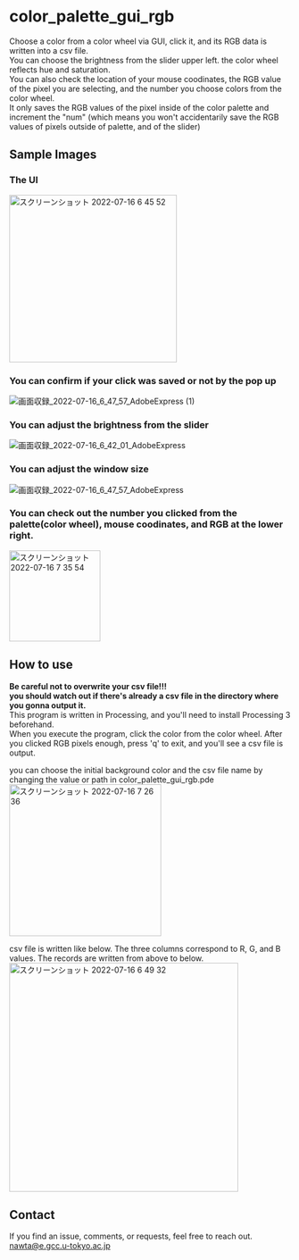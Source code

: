 # color_palette_gui_rgb
Choose a color from a color wheel via GUI, click it, and its RGB data is written into a csv file.  
You can choose the brightness from the slider upper left. the color wheel reflects hue and saturation.  
You can also check the location of your mouse coodinates, the RGB value of the pixel you are selecting, and the number you choose colors from the color wheel.  
It only saves the RGB values of the pixel inside of the color palette and increment the "num" (which means you won't accidentarily save the RGB values of pixels outside of palette, and of the slider)

## Sample Images
### The UI
<img width="300" alt="スクリーンショット 2022-07-16 6 45 52" src="https://user-images.githubusercontent.com/39507181/179316915-a6bf54de-1416-40f5-a31c-58fd6426574c.png">

### You can confirm if your click was saved or not by the pop up 
![画面収録_2022-07-16_6_47_57_AdobeExpress (1)](https://user-images.githubusercontent.com/39507181/179319503-2e5e282c-f88f-41b3-9e90-4298b6b89767.gif)


### You can adjust the brightness from the slider
![画面収録_2022-07-16_6_42_01_AdobeExpress](https://user-images.githubusercontent.com/39507181/179317971-967ab059-d0a8-4331-b991-52b614b86c6c.gif)


### You can adjust the window size
![画面収録_2022-07-16_6_47_57_AdobeExpress](https://user-images.githubusercontent.com/39507181/179318464-da0b26ab-f14a-44eb-b9b1-7da73a009cb0.gif)

### You can check out the number you clicked from the palette(color wheel), mouse coodinates, and RGB at the lower right. 
<img width="163" alt="スクリーンショット 2022-07-16 7 35 54" src="https://user-images.githubusercontent.com/39507181/179320564-7c06b375-b6aa-4c5b-9256-8c6e219cc113.png">


## How to use
**Be careful not to overwrite your csv file!!!**  
**you should watch out if there's already a csv file in the directory where you gonna output it.**  
This program is written in Processing, and you'll need to install Processing 3 beforehand.  
When you execute the program, click the color from the color wheel.
After you clicked RGB pixels enough, press 'q' to exit, and you'll see a csv file is output.  


you can choose the initial background color and the csv file name by changing the value or path in color_palette_gui_rgb.pde
<img width="272" alt="スクリーンショット 2022-07-16 7 26 36" src="https://user-images.githubusercontent.com/39507181/179319187-d2e2ec6a-765c-4ca4-aa66-2b4cb3487bb3.png">


csv file is written like below. The three columns correspond to R, G, and B values. The records are written from above to below.  
<img width="410" alt="スクリーンショット 2022-07-16 6 49 32" src="https://user-images.githubusercontent.com/39507181/179318831-d214ad07-b132-47ef-af4e-f685dd47236e.png">


## Contact
If you find an issue, comments, or requests, feel free to reach out. [nawta@e.gcc.u-tokyo.ac.jp](<mailto:nawta@e.gcc.u-tokyo.ac.jp>)


